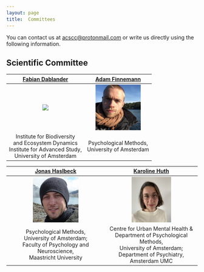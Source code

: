 ```yaml
---
layout: page
title:  Committees
---
```


You can contact us at [acscc@protonmail.com](mailto:acscc@protonmail.com) or write us directly using the following information.

## Scientific Committee

|[Fabian Dablander](https://fabiandablander.com)|[Adam Finnemann](https://afinnemann.github.io/afinnemann/)|
|:-------------------------:|:-------------------------:|
|<img src="/assets/image23/committee/fabian.png" height="120px"  />| <img src="/assets/image23/committee/adam.png" height="120px"  />|
|Institute for Biodiversity <br> and Ecosystem Dynamics <br> Institute for Advanced Study, <br> University of Amsterdam | Psychological Methods,<br>  University of Amsterdam |

|[Jonas Haslbeck](https://jonashaslbeck.com/)|[Karoline Huth](https://karolinehuth.github.io/)|
|:-------------------------:|:-------------------------:|
|<img src="/assets/image23/committee/jonas.jpg" height="120px"  />| <img src="/assets/image23/committee/karoline.jpg" height="120px"  />|
| Psychological Methods, <br> University of Amsterdam;<br>  Faculty of Psychology and Neuroscience, <br> Maastricht University | Centre for Urban Mental Health & <br> Department of Psychological Methods, <br> University of Amsterdam; <br> Department of Psychiatry, <br> Amsterdam UMC |

